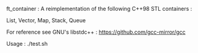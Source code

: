 ft_container :
A reimplementation of the following C++98 STL containers : 

List, Vector, Map, Stack, Queue

For reference see GNU's libstdc++ : https://github.com/gcc-mirror/gcc 

Usage : 
	./test.sh
